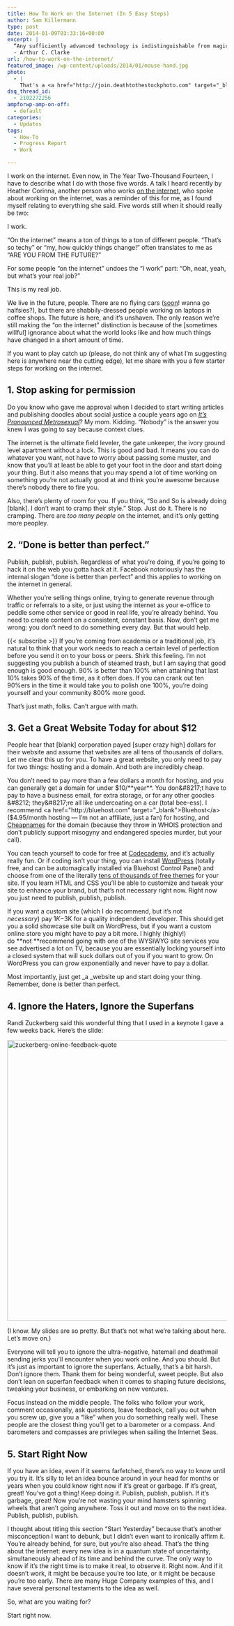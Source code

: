 ```yaml
---
title: How To Work on the Internet (In 5 Easy Steps)
author: Sam Killermann
type: post
date: 2014-01-09T03:33:16+00:00
excerpt: |
  “Any sufficiently advanced technology is indistinguishable from magic.”
  - Arthur C. Clarke
url: /how-to-work-on-the-internet/
featured_image: /wp-content/uploads/2014/01/mouse-hand.jpg
photo:
  - |
    That's a <a href="http://join.deathtothestockphoto.com" target="_blank">Death to the Stock Photo</a> that I simulated an Instagram filter on in Photoshop. Welcome to the future.
dsq_thread_id:
  - 2102272256
ampforwp-amp-on-off:
  - default
categories:
  - Updates
tags:
  - How-To
  - Progress Report
  - Work

---
```

I work on the internet. Even now, in The Year Two-Thousand Fourteen, I have to describe what I do with those five words. A talk I heard recently by Heather Corinna, another person who works <a title="So Good." href="http://scarleteen.com" target="_blank">on the internet</a>, who spoke about working on the internet, was a reminder of this for me, as I found myself relating to everything she said. Five words still when it should really be two:

I work.

“On the internet” means a ton of things to a ton of different people. “That’s so techy” or “my, how quickly things change!” often translates to me as “ARE YOU FROM THE FUTURE?”

For some people “on the internet” undoes the “I work” part: “Oh, neat, yeah, but what’s your real job?&#8221;

This is my real job.

We live in the future, people. There are no flying cars (<a href="http://www.irishmirror.ie/news/world-news/terrafugia-flying-cars-could-sale-2998745" target="_blank">soon</a>! wanna go halfsies?), but there are shabbily-dressed people working on laptops in coffee shops. The future is here, and it&#8217;s unshaven. The only reason we’re still making the “on the internet” distinction is because of the [sometimes willful] ignorance about what the world looks like and how much things have changed in a short amount of time.

If you want to play catch up (please, do not think any of what I’m suggesting here is anywhere near the cutting edge), let me share with you a few starter steps for working on the internet.<!--more-->

## 1. Stop asking for permission

Do you know who gave me approval when I decided to start writing articles and publishing doodles about social justice a couple years ago on <a href="http://itspronouncedmetrosexual.com" target="_blank"><em>It&#8217;s Pronounced Metrosexual</em></a>? My mom. Kidding. &#8220;Nobody&#8221; is the answer you knew I was going to say because context clues.

The internet is the ultimate field leveler, the gate unkeeper, the ivory ground level apartment without a lock. This is good and bad. It means you can do whatever you want, not have to worry about passing some muster, and know that you&#8217;ll at least be able to get your foot in the door and start doing your thing. But it also means that you may spend a lot of time working on something you&#8217;re not actually good at and think you&#8217;re awesome because there&#8217;s nobody there to fire you.

Also, there&#8217;s plenty of room for you. If you think, &#8220;So and So is already doing [blank]. I don&#8217;t want to cramp their style.&#8221; Stop. Just do it. There is no cramping. There are _too many people_ on the internet, and it&#8217;s only getting more peopley.

## 2. &#8220;Done is better than perfect.&#8221;

Publish, publish, publish. Regardless of what you&#8217;re doing, if you&#8217;re going to hack it on the web you gotta hack at it. Facebook notoriously has the internal slogan &#8220;done is better than perfect&#8221; and this applies to working on the internet in general.

Whether you&#8217;re selling things online, trying to generate revenue through traffic or referrals to a site, or just using the internet as your e-office to peddle some other service or good in real life, you&#8217;re already behind. You need to create content on a consistent, constant basis. Now, don&#8217;t get me wrong: you don&#8217;t need to do something every day. But that would help.

{{< subscribe >}}
If you&#8217;re coming from academia or a traditional job, it&#8217;s natural to think that your work needs to reach a certain level of perfection before you send it on to your boss or peers. Shirk this feeling. I&#8217;m not suggesting you publish a bunch of steamed trash, but I am saying that good enough is good enough. 90% is better than 100% when attaining that last 10% takes 90% of the time, as it often does. If you can crank out ten 90%ers in the time it would take you to polish one 100%, you&#8217;re doing yourself and your community 800% more good.

That&#8217;s just math, folks. Can&#8217;t argue with math.

## 3. Get a Great Website Today for about $12

People hear that [blank] corporation payed [super crazy high] dollars for their website and assume that websites are all tens of thousands of dollars. Let me clear this up for you. To have a great website, you only need to pay for two things: hosting and a domain. And both are incredibly cheap.

You don&#8217;t need to pay more than a few dollars a month for hosting, and you can generally get a domain for under $10/**year**. You don&#8217;t have to pay to have a business email, for extra storage, or for any other goodies &#8212; they&#8217;re all like undercoating on a car (total bee-ess). I recommend <a href="http://bluehost.com" target="_blank">Bluehost</a> ($4.95/month hosting &#8212; I&#8217;m not an affiliate, just a fan) for hosting, and <a href="http://cheapnames.com" target="_blank">Cheapnames</a> for the domain (because they throw in WHOIS protection and don&#8217;t publicly support misogyny and endangered species murder, but your call).

You can teach yourself to code for free at <a href="http://codecademy.com" target="_blank">Codecademy</a>, and it&#8217;s actually really fun. Or if coding isn&#8217;t your thing, you can install <a href="http://wordpress.org" target="_blank">WordPress</a> (totally free, and can be automagically installed via Bluehost Control Panel) and choose from one of the literally <a href="https://www.google.com/search?client=safari&rls=en&q=best+free+wordpress+themes+of+2013&ie=UTF-8&oe=UTF-8" target="_blank">tens of thousands of free themes</a> for your site. If you learn HTML and CSS you&#8217;ll be able to customize and tweak your site to enhance your brand, but that&#8217;s not necessary right now. Right now you just need to publish, publish, publish.

If you want a custom site (which I do recommend, but it&#8217;s not _necessary_) pay $1K-$3K for a quality independent developer. This should get you a solid showcase site built on WordPress, but if you want a custom online store you might have to pay a bit more. I highly (highly!) do **not **recommend going with one of the WYSIWYG site services you see advertised a lot on TV, because you are essentially locking yourself into a closed system that will suck dollars out of you if you want to grow. On WordPress you can grow exponentially and never have to pay a dollar.

Most importantly, just get _a _website up and start doing your thing. Remember, done is better than perfect.

## 4. Ignore the Haters, Ignore the Superfans

Randi Zuckerberg said this wonderful thing that I used in a keynote I gave a few weeks back. Here&#8217;s the slide:

[<img class="alignnone size-full wp-image-510 lazy-load" data-src="http://samkillermann.wpengine.com/wp-content/uploads/2014/01/zuckerberg-online-feedback-quote.jpg" alt="zuckerberg-online-feedback-quote" width="900" height="644" srcset="/wp-content/uploads/2014/01/zuckerberg-online-feedback-quote.jpg 900w, /wp-content/uploads/2014/01/zuckerberg-online-feedback-quote-300x215.jpg 300w, /wp-content/uploads/2014/01/zuckerberg-online-feedback-quote-768x550.jpg 768w" sizes="(max-width: 900px) 100vw, 900px" />][1]

(I know. My slides are so pretty. But that&#8217;s not what we&#8217;re talking about here. Let&#8217;s move on.)

Everyone will tell you to ignore the ultra-negative, hatemail and deathmail sending jerks you&#8217;ll encounter when you work online. And you should. But it&#8217;s just as important to ignore the superfans. Actually, that&#8217;s a bit harsh. Don&#8217;t ignore them. Thank them for being wonderful, sweet people. But also don&#8217;t lean on superfan feedback when it comes to shaping future decisions, tweaking your business, or embarking on new ventures.

Focus instead on the middle people. The folks who follow your work, comment occasionally, ask questions, leave feedback, call you out when you screw up, give you a &#8220;like&#8221; when you do something really well. These people are the closest thing you&#8217;ll get to a barometer or a compass. And barometers and compasses are privileges when sailing the Internet Seas.

## 5. Start Right Now

If you have an idea, even if it seems farfetched, there&#8217;s no way to know until you try it. It&#8217;s silly to let an idea bounce around in your head for months or years when you could know right now if it&#8217;s great or garbage. If it&#8217;s great, great! You&#8217;ve got a thing! Keep doing it. Publish, publish, publish. If it&#8217;s garbage, great! Now you&#8217;re not wasting your mind hamsters spinning wheels that aren&#8217;t going anywhere. Toss it out and move on to the next idea. Publish, publish, publish.

I thought about titling this section &#8220;Start Yesterday&#8221; because that&#8217;s another misconception I want to debunk, but I didn&#8217;t even want to ironically affirm it. You&#8217;re already behind, for sure, but you&#8217;re also ahead. That&#8217;s the thing about the internet: every new idea is in a quantum state of uncertainty, simultaneously ahead of its time and behind the curve. The only way to know if it&#8217;s the right time is to make it real, to observe it. Right now. And if it doesn&#8217;t work, it might be because you&#8217;re too late, or it might be because you&#8217;re too early. There are many Huge Company examples of this, and I have several personal testaments to the idea as well.

So, what are you waiting for?

Start right now.

 [1]: http://samkillermann.wpengine.com/wp-content/uploads/2014/01/zuckerberg-online-feedback-quote.jpg